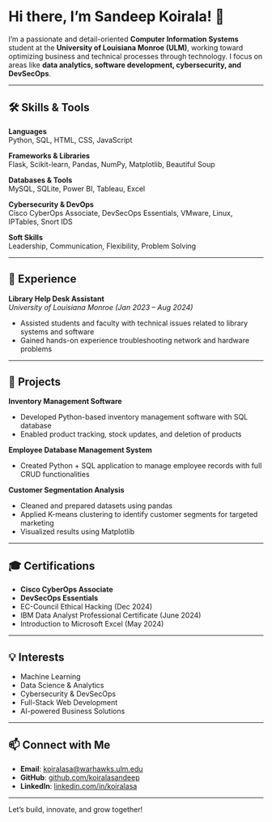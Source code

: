 # Hi there, I’m Sandeep Koirala! 👋

I’m a passionate and detail-oriented **Computer Information Systems** student at the **University of Louisiana Monroe (ULM)**, working toward optimizing business and technical processes through technology. I focus on areas like **data analytics, software development, cybersecurity, and DevSecOps**.

---

## 🛠️ Skills & Tools

**Languages**  
Python, SQL, HTML, CSS, JavaScript  

**Frameworks & Libraries**  
Flask, Scikit-learn, Pandas, NumPy, Matplotlib, Beautiful Soup  

**Databases & Tools**  
MySQL, SQLite, Power BI, Tableau, Excel  

**Cybersecurity & DevOps**  
Cisco CyberOps Associate, DevSecOps Essentials, VMware, Linux, IPTables, Snort IDS  

**Soft Skills**  
Leadership, Communication, Flexibility, Problem Solving

---

## 💼 Experience

**Library Help Desk Assistant**  
*University of Louisiana Monroe (Jan 2023 – Aug 2024)*  
- Assisted students and faculty with technical issues related to library systems and software  
- Gained hands-on experience troubleshooting network and hardware problems  

---

## 🎯 Projects

**Inventory Management Software**  
- Developed Python-based inventory management software with SQL database  
- Enabled product tracking, stock updates, and deletion of products  

**Employee Database Management System**  
- Created Python + SQL application to manage employee records with full CRUD functionalities  

**Customer Segmentation Analysis**  
- Cleaned and prepared datasets using pandas  
- Applied K-means clustering to identify customer segments for targeted marketing  
- Visualized results using Matplotlib

---

## 🎓 Certifications

- **Cisco CyberOps Associate**  
- **DevSecOps Essentials**  
- EC-Council Ethical Hacking (Dec 2024)  
- IBM Data Analyst Professional Certificate (June 2024)  
- Introduction to Microsoft Excel (May 2024)

---

## 💡 Interests
- Machine Learning
- Data Science & Analytics  
- Cybersecurity & DevSecOps  
- Full-Stack Web Development  
- AI-powered Business Solutions

---

## 📫 Connect with Me

- **Email**: koiralasa@warhawks.ulm.edu  
- **GitHub**: [github.com/koiralasandeep](https://github.com/koiralasandeep)  
- **LinkedIn**: [linkedin.com/in/koiralasa](https://www.linkedin.com/in/koiralasa)

---

Let’s build, innovate, and grow together!
